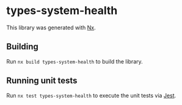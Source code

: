 # types-system-health

This library was generated with [Nx](https://nx.dev).

## Building

Run `nx build types-system-health` to build the library.

## Running unit tests

Run `nx test types-system-health` to execute the unit tests via [Jest](https://jestjs.io).
